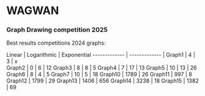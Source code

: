 # WAGWAN

### Graph Drawing competition 2025


Best results competitions 2024 graphs:


 Linear | Logarithmic | Exponential
------------- | ------------- |
Graph1   | 4 | 3 | x  
Graph2   | 0 | 6 | 12 
Graph3   | 8 | 8 | 5
Graph4   | 7 | 17 | 13
Graph5   | 10 | 13 | 26
Graph6   | 8 | 4 | 5
Graph7   | 10 | 5 | 18
Graph10  | 1789 | 26
Graph11  | 997  | 8
Graph12  | 1799 | 29
Graph13  | 1406 | 656
Graph14  | 3238 | 18
Graph15  | 1382 | 69



